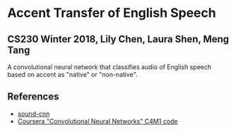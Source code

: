 # Accent Transfer of English Speech
## CS230 Winter 2018, Lily Chen, Laura Shen, Meng Tang

A convolutional neural network that classifies audio of English speech based on accent as "native" or "non-native".

## References
* [sound-cnn](https://github.com/awjuliani/sound-cnn)
* [Coursera "Convolutional Neural Networks" C4M1 code](https://www.coursera.org/learn/convolutional-neural-networks)